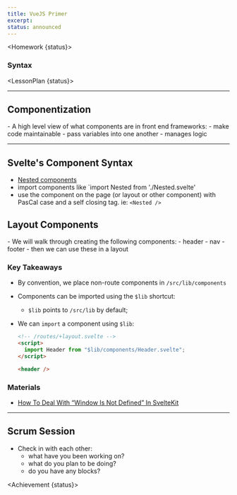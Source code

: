 ```yaml
---
title: VueJS Primer
excerpt:
status: announced
---
```


<script>
	import Homework from "$lib/components/Homework.svelte";
	import LessonPlan from "$lib/components/LessonPlan.svelte";
	import Achievement from "$lib/components/Achievement.svelte";
</script>

<Homework {status}>

### Syntax

</Homework>

<LessonPlan {status}>

---

<h2 id="components">Componentization</h2>
- A high level view of what components are in front end frameworks:
	- make code maintainable
	- pass variables into one another
	- manages logic

---

<h2 id="svelte-component-syntax">Svelte's Component Syntax</h2>

- [Nested components](https://learn.svelte.dev/tutorial/nested-components)
- import components like `import Nested from './Nested.svelte'
- use the component on the page (or layout or other component) with PasCal case and a self closing tag. ie: `<Nested />`

<h2 id="layout-component-refactor">Layout Components</h2>
- We will walk through creating the following components:
	- header
	- nav
	- footer
- then we can use these in a layout

### Key Takeaways

- By convention, we place non-route components in `/src/lib/components`
- Components can be imported using the `$lib` shortcut:
  - `$lib` points to `/src/lib` by default;
- We can `import` a component using `$lib`:

  ```html
  <!-- /routes/+layout.svelte -->
  <script>
    import Header from "$lib/components/Header.svelte";
  </script>

  <header />
  ```

### Materials

- [How To Deal With “Window Is Not Defined” In SvelteKit](https://joyofcode.xyz/sveltekit-window-is-not-defined)

---

<h2 id="scrum-meeting">Scrum Session</h2>

- Check in with each other:
  - what have you been working on?
  - what do you plan to be doing?
  - do you have any blocks?

</LessonPlan>

<Achievement {status}>

</Achievement>
